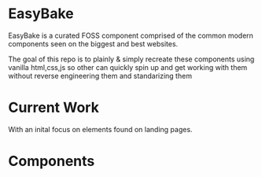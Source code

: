 # EasyBake 

EasyBake is a curated FOSS component comprised of the common modern components seen on the biggest and best websites.

The goal of this repo is to plainly & simply recreate these components using vanilla html,css,js so other can quickly spin up and get working with them without reverse engineering them and standarizing them

# Current Work
With an inital focus on elements found on landing pages. 

# Components